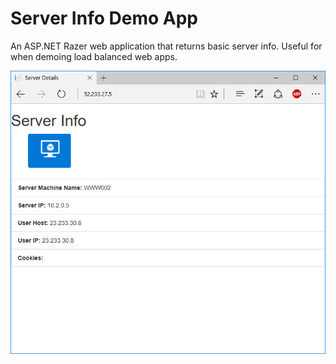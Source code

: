 # Server Info Demo App

An ASP.NET Razer web application that returns basic server info. Useful for when demoing load balanced web apps.

![Screenshot of Server Info Web App](Images/ServerInfoScreenshot.PNG?raw=true "Screenshot of Server Info Web App")